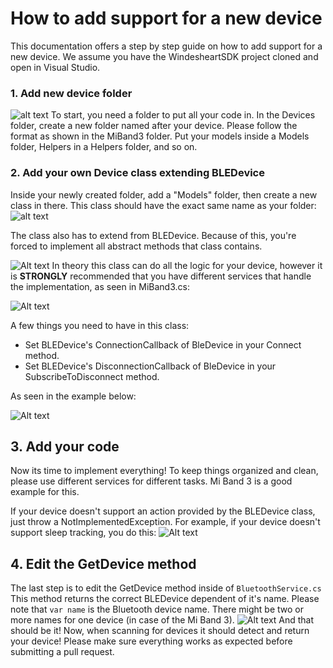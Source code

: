 
# How to add support for a new device

This documentation offers a step by step guide on how to add support for a new device. We assume you have the WindesheartSDK project cloned and open in Visual Studio.

### 1. Add new device folder
![alt text](https://i.imgur.com/NBTx5ao.png)
To start, you need a folder to put all your code in. In the Devices folder, create a new folder named after your device. Please follow the format as shown  in the MiBand3 folder. Put your models inside a Models folder, Helpers in a Helpers folder, and so on.

### 2. Add your own Device class extending BLEDevice
Inside your newly created folder, add a "Models" folder, then create a new class in there. 
This class should have the exact same name as your folder:
![alt text](https://i.imgur.com/TsCBYPR.png)


The class also has to extend from BLEDevice. Because of this, you're forced to implement all abstract methods that class contains.

![Alt text](https://i.imgur.com/EfJguV1.png)
In theory this class can do all the logic for your device, however it is **STRONGLY** recommended that you have different services that handle the implementation, as seen in MiBand3.cs:

![Alt text](https://i.imgur.com/AVkwYgb.png)

A few things you need to have in this class:
* Set BLEDevice's ConnectionCallback of BleDevice in your Connect method.
* Set BLEDevice's DisconnectionCallback of BleDevice in your SubscribeToDisconnect method.

As seen in the example below:

![Alt text](https://i.imgur.com/YBlvsiq.png)



## 3. Add your code
Now its time to implement everything! To keep things organized and clean, please use different services for different tasks. Mi Band 3 is a good example for this.

If your device doesn't support an action provided by the BLEDevice class, just throw a NotImplementedException. 
For example, if your device doesn't support sleep tracking, you do this:
![Alt text](https://i.imgur.com/PiEXzim.png)

## 4. Edit the GetDevice method
The last step is to edit the GetDevice method inside of  `BluetoothService.cs`
This method returns the correct BLEDevice dependent of it's name. Please note that `var name` is the Bluetooth device name. There might be two or more names for one device (in case of the Mi Band 3).
![Alt text](https://i.imgur.com/wdEOTcZ.png)
And that should be it! Now, when scanning for devices it should detect and return your device! Please make sure everything works as expected before submitting a pull request.


